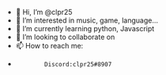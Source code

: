 - 👋 Hi, I’m @clpr25
- 👀 I’m interested in music, game, language...
- 🌱 I’m currently learning python, Javascript
- 💞️ I’m looking to collaborate on 
- 📫 How to reach me: 
-             Discord:clpr25#8907

<!---
clpr25/clpr25 is a ✨ special ✨ repository because its `README.md` (this file) appears on your GitHub profile.
You can click the Preview link to take a look at your changes.
--->
